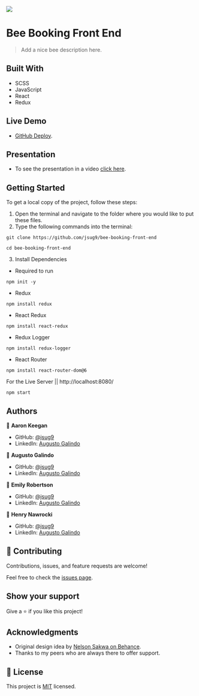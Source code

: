 ![](https://img.shields.io/badge/Microverse-blueviolet)

# Bee Booking Front End

> Add a nice bee description here.

## Built With

- SCSS
- JavaScript
- React
- Redux

## Live Demo

- [GitHub Deploy](https://jsug9.github.io/bee-booking-front-end/).

## Presentation

- To see the presentation in a video [click here](https://www.loom.com/share/2ec7c8700eb9424ca19512f292651b16).

## Getting Started

To get a local copy of the project, follow these steps: 
1. Open the terminal and navigate to the folder where you would like to put these files.
2. Type the following commands into the terminal: 
 ```
 git clone https://github.com/jsug9/bee-booking-front-end
 ```
 ```
 cd bee-booking-front-end
 ```
3. Install Dependencies
  - Required to run 
  ```
  npm init -y
  ```
  - Redux
  ```
  npm install redux
  ```
  - React Redux
  ```
  npm install react-redux
  ```
  - Redux Logger
  ```
  npm install redux-logger
  ```
  - React Router
  ```
  npm install react-router-dom@6
  ```

For the Live Server  || http://localhost:8080/
```
npm start
```

## Authors

👤 **Aaron Keegan**

- GitHub: [@jsug9](https://github.com/jsug9)
- LinkedIn: [Augusto Galindo](https://www.linkedin.com/in/augustogalindo/)

👤 **Augusto Galindo**

- GitHub: [@jsug9](https://github.com/jsug9)
- LinkedIn: [Augusto Galindo](https://www.linkedin.com/in/augustogalindo/)

👤 **Emily Robertson**

- GitHub: [@jsug9](https://github.com/jsug9)
- LinkedIn: [Augusto Galindo](https://www.linkedin.com/in/augustogalindo/)

👤 **Henry Nawrocki**

- GitHub: [@jsug9](https://github.com/jsug9)
- LinkedIn: [Augusto Galindo](https://www.linkedin.com/in/augustogalindo/)

## 🤝 Contributing

Contributions, issues, and feature requests are welcome!

Feel free to check the [issues page](https://github.com/jsug9/bee-booking-front-end/issues).
## Show your support

Give a ⭐️ if you like this project!

## Acknowledgments

- Original design idea by [Nelson Sakwa on Behance](https://www.behance.net/sakwadesignstudio).
- Thanks to my peers who are always there to offer support. 

## 📝 License

This project is [MIT](./LICENSE) licensed.
